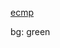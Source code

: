 [ecmp](http://obt-collector1:8888/#csv=Cisco-IOS-XR-infra-statsd-oper%3Ainfra-statistics_interfaces_interface_latest_generic-counters.csv&datasets=200121_0803_ecmp&derivative=auto&device=leaf4&dsFilter=%5E200&view=Custom)

bg: green
